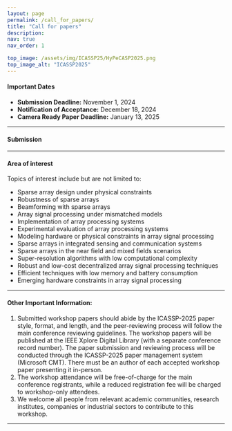 ```yaml
---
layout: page
permalink: /call_for_papers/
title: "Call for papers"
description: 
nav: true
nav_order: 1

top_image: /assets/img/ICASSP25/HyPeCASP2025.png
top_image_alt: "ICASSP2025"
---
```


#### Important Dates
+ **Submission Deadline:**  November 1, 2024
+ **Notification of Acceptance:** December 18, 2024
+ **Camera Ready Paper Deadline:** January 13, 2025

---
#### Submission

---
#### Area of interest

Topics of interest include but are not limited to:

+ Sparse array design under physical constraints
+ Robustness of sparse arrays
+ Beamforming with sparse arrays
+ Array signal processing under mismatched models
+ Implementation of array processing systems
+ Experimental evaluation of array processing systems
+ Modeling hardware or physical constraints in array signal processing
+ Sparse arrays in integrated sensing and communication systems
+ Sparse arrays in the near field and mixed fields scenarios
+ Super-resolution algorithms with low computational complexity
+ Robust and low-cost decentralized array signal processing techniques
+ Efficient techniques with low memory and battery consumption
+ Emerging hardware constraints in array signal processing

---
#### Other Important Information:
1)	Submitted workshop papers should abide by the ICASSP-2025 paper style, format, and length, and the peer-reviewing process will follow the main conference reviewing guidelines. The workshop papers will be published at the IEEE Xplore Digital Library (with a separate conference record number). The paper submission and reviewing process will be conducted through the ICASSP-2025 paper management system (Microsoft CMT). There must be an author of each accepted workshop paper presenting it in-person.
2)	The workshop attendance will be free-of-charge for the main conference registrants, while a reduced registration fee will be charged to workshop-only attendees.
3)	We welcome all people from relevant academic communities, research institutes, companies or industrial sectors to contribute to this workshop. 

---